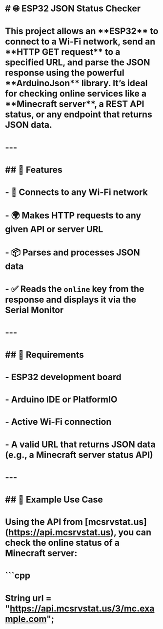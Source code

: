 # \# 🌐 ESP32 JSON Status Checker

# 

# This project allows an \*\*ESP32\*\* to connect to a Wi-Fi network, send an \*\*HTTP GET request\*\* to a specified URL, and parse the JSON response using the powerful \*\*ArduinoJson\*\* library. It’s ideal for checking online services like a \*\*Minecraft server\*\*, a REST API status, or any endpoint that returns JSON data.

# 

# ---

# 

# \## 🚀 Features

# 

# \- 📡 Connects to any Wi-Fi network

# \- 🌍 Makes HTTP requests to any given API or server URL

# \- 📦 Parses and processes JSON data

# \- ✅ Reads the `online` key from the response and displays it via the Serial Monitor

# 

# ---

# 

# \## 🧰 Requirements

# 

# \- ESP32 development board

# \- Arduino IDE or PlatformIO

# \- Active Wi-Fi connection

# \- A valid URL that returns JSON data (e.g., a Minecraft server status API)

# 

# ---

# 

# \## 📜 Example Use Case

# 

# Using the API from \[mcsrvstat.us](https://api.mcsrvstat.us), you can check the online status of a Minecraft server:

# 

# ```cpp

# String url = "https://api.mcsrvstat.us/3/mc.example.com";



